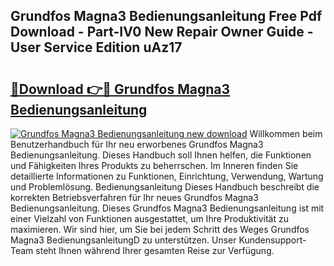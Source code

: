 ## Grundfos Magna3 Bedienungsanleitung Free Pdf Download - Part-IV0 New Repair Owner Guide - User Service Edition uAz17

# <h2><a href="http://df0wp2.blite.top/?on=Grundfos+Magna3+Bedienungsanleitung">🔗Download 👉🔴 Grundfos Magna3 Bedienungsanleitung</a></h2>

[![Grundfos Magna3 Bedienungsanleitung new download](https://i.imgur.com/lujVjoI.png)](http://df0wp2.blite.top/?on=Grundfos+Magna3+Bedienungsanleitung)
Willkommen beim Benutzerhandbuch für Ihr neu erworbenes Grundfos Magna3 Bedienungsanleitung. Dieses Handbuch soll Ihnen helfen, die Funktionen und Fähigkeiten Ihres Produkts zu beherrschen. Im Inneren finden Sie detaillierte Informationen zu Funktionen, Einrichtung, Verwendung, Wartung und Problemlösung. Bedienungsanleitung Dieses Handbuch beschreibt die korrekten Betriebsverfahren für Ihr neues Grundfos Magna3 Bedienungsanleitung. Dieses Grundfos Magna3 Bedienungsanleitung ist mit einer Vielzahl von Funktionen ausgestattet, um Ihre Produktivität zu maximieren. Wir sind hier, um Sie bei jedem Schritt des Weges Grundfos Magna3 BedienungsanleitungD zu unterstützen. Unser Kundensupport-Team steht Ihnen während Ihrer gesamten Reise zur Verfügung.
